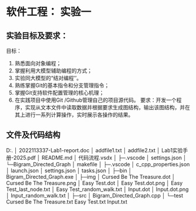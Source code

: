 # 软件工程： 实验一
## 实验目标及要求：
目标：
1. 熟悉面向对象编程；
2. 掌握利用大模型辅助编程的方式；
3. 实验同大模型的“结对编程’’。
4. 熟练掌握Git的基本指令和分支管理指令；
5. 掌握Git支持软件配置管理的核心机理；
6. 在实践项目中使用Git /Github管理自己的项目源代码。
要求：开发一个程序，实现从文本文件中读取数据并根据要求生成图结构，输出该图结构，并在其上进行一系列计算操作，实时展示各操作的结果。
## 文件及代码结构
D:.
│  2022113337-Lab1-report.doc
│  addfile1.txt
│  addfile2.txt
│  Lab1实验手册-2025.pdf
│  README.md
│  代码流程.vsdx
│
├─.vscode
│      settings.json
│
└─Bigram_Directed_Graph
    │  makefile
    │
    ├─.vscode
    │      c_cpp_properties.json
    │      launch.json
    │      settings.json
    │      tasks.json
    │
    ├─bin
    │      Bigram_Directed_Graph.exe
    │
    ├─img
    │      Cursed Be The Treasure.dot
    │      Cursed Be The Treasure.png
    │      Easy Test.dot
    │      Easy Test.dot.png
    │      Easy Test_last_node.txt
    │      Easy Test_random_walk.txt
    │      Input.dot
    │      Input.dot.png
    │      Input_random_walk.txt
    │
    ├─src
    │      Bigram_Directed_Graph.cpp
    │
    └─test
            Cursed Be The Treasure.txt
            Easy Test.txt
            Input.txt